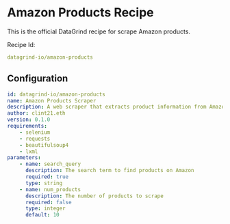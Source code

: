 # Amazon Products Recipe

This is the official DataGrind recipe for scrape Amazon products.

Recipe Id:
```yaml
datagrind-io/amazon-products
```

Configuration
---

```yaml
id: datagrind-io/amazon-products
name: Amazon Products Scraper
description: A web scraper that extracts product information from Amazon, including product name, price, rating, and more.
author: clint21.eth
version: 0.1.0
requirements:
    - selenium
    - requests
    - beautifulsoup4
    - lxml
parameters:
    - name: search_query
      description: The search term to find products on Amazon
      required: true
      type: string
    - name: num_products
      description: The number of products to scrape
      required: false
      type: integer
      default: 10
```